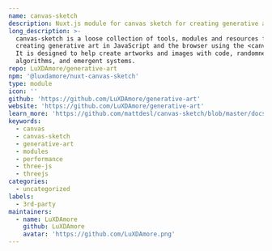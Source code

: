 ```yaml
---
name: canvas-sketch
description: Nuxt.js module for canvas sketch for creating generative art in JavaScript.
long_description: >-
  canvas-sketch is a loose collection of tools, modules and resources for
  creating generative art in JavaScript and the browser using the <canvas> tag.
  It is designed to help create artworks and images with code, randomness,
  algorithms, and emergent systems.
repo: LuXDAmore/generative-art
npm: '@luxdamore/nuxt-canvas-sketch'
type: module
icon: ''
github: 'https://github.com/LuXDAmore/generative-art'
website: 'https://github.com/LuXDAmore/generative-art'
learn_more: 'https://github.com/mattdesl/canvas-sketch/blob/master/docs/README.md'
keywords:
  - canvas
  - canvas-sketch
  - generative-art
  - modules
  - performance
  - three-js
  - threejs
categories:
  - uncategorized
labels:
  - 3rd-party
maintainers:
  - name: LuXDAmore
    github: LuXDAmore
    avatar: 'https://github.com/LuXDAmore.png'
---
```

